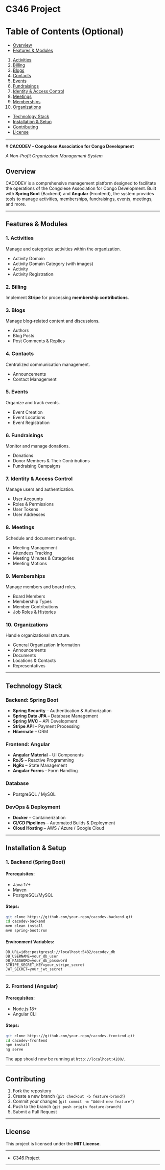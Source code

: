 # C346 Project

# Table of Contents (Optional)

- [Overview](#Overview)
- [Features & Modules](#Features-&-Modules)
1. [Activities](#Activities)
2. [Billing](#Billing)
3. [Blogs](#Blogs)
4. [Contacts](#Contacts)
5. [Events](#Events)
6. [Fundraisings](#Fundraisings)
7. [Identity & Access Control](#Identity-&-Access-Control)
8. [Meetings](#Meetings)
9. [Memberships](#Memberships)
10. [Organizations](#Organizations)
  -  [Technology Stack](#Technology-Stack)
  -  [Installation & Setup](#Installation-&-Setup)
  -  [Contributing](#Contributing)
  -  [License](#License)

---

﻿# **CACODEV - Congolese Association for Congo Development**

*A Non-Profit Organization Management System*

## **Overview**
CACODEV is a comprehensive management platform designed to facilitate the operations of the Congolese Association for Congo Development. Built with **Spring Boot** (Backend) and **Angular** (Frontend), the system provides tools to manage activities, memberships, fundraisings, events, meetings, and more.

---

## **Features & Modules**

### **1. Activities**
Manage and categorize activities within the organization.
- Activity Domain
- Activity Domain Category (with images)
- Activity
- Activity Registration

### **2. Billing**
Implement **Stripe** for processing **membership contributions**.

### **3. Blogs**
Manage blog-related content and discussions.
- Authors
- Blog Posts
- Post Comments & Replies

### **4. Contacts**
Centralized communication management.
- Announcements
- Contact Management

### **5. Events**
Organize and track events.
- Event Creation
- Event Locations
- Event Registration

### **6. Fundraisings**
Monitor and manage donations.
- Donations
- Donor Members & Their Contributions
- Fundraising Campaigns

### **7. Identity & Access Control**
Manage users and authentication.
- User Accounts
- Roles & Permissions
- User Tokens
- User Addresses

### **8. Meetings**
Schedule and document meetings.
- Meeting Management
- Attendees Tracking
- Meeting Minutes & Categories
- Meeting Motions

### **9. Memberships**
Manage members and board roles.
- Board Members
- Membership Types
- Member Contributions
- Job Roles & Histories

### **10. Organizations**
Handle organizational structure.
- General Organization Information
- Announcements
- Documents
- Locations & Contacts
- Representatives

---

## **Technology Stack**

### **Backend**: Spring Boot
- **Spring Security** – Authentication & Authorization
- **Spring Data JPA** – Database Management
- **Spring MVC** – API Development
- **Stripe API** – Payment Processing
- **Hibernate** – ORM

### **Frontend**: Angular
- **Angular Material** – UI Components
- **RxJS** – Reactive Programming
- **NgRx** – State Management
- **Angular Forms** – Form Handling

### **Database**
- PostgreSQL / MySQL

### **DevOps & Deployment**
- **Docker** – Containerization
- **CI/CD Pipelines** – Automated Builds & Deployment
- **Cloud Hosting** – AWS / Azure / Google Cloud

---

## **Installation & Setup**

### **1. Backend (Spring Boot)**
#### Prerequisites:
- Java 17+
- Maven
- PostgreSQL/MySQL

#### Steps:
```bash
git clone https://github.com/your-repo/cacodev-backend.git
cd cacodev-backend
mvn clean install
mvn spring-boot:run
```
#### Environment Variables:
```env
DB_URL=jdbc:postgresql://localhost:5432/cacodev_db
DB_USERNAME=your_db_user
DB_PASSWORD=your_db_password
STRIPE_SECRET_KEY=your_stripe_secret
JWT_SECRET=your_jwt_secret
```

---

### **2. Frontend (Angular)**
#### Prerequisites:
- Node.js 18+
- Angular CLI

#### Steps:
```bash
git clone https://github.com/your-repo/cacodev-frontend.git
cd cacodev-frontend
npm install
ng serve
```
The app should now be running at `http://localhost:4200/`.

---

## **Contributing**
1. Fork the repository
2. Create a new branch (`git checkout -b feature-branch`)
3. Commit your changes (`git commit -m "Added new feature"`)
4. Push to the branch (`git push origin feature-branch`)
5. Submit a Pull Request

---

## **License**
This project is licensed under the **MIT License**.

---
- [C346 Project](#C346-Project)
 ---
